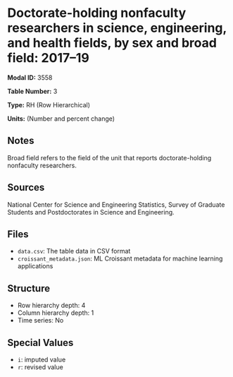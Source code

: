# Doctorate-holding nonfaculty researchers in science, engineering, and health fields, by sex and broad field: 2017&#8211;19

**Modal ID:** 3558

**Table Number:** 3

**Type:** RH (Row Hierarchical)

**Units:** (Number and percent change)

## Notes

Broad field refers to the field of the unit that reports doctorate-holding nonfaculty researchers.

## Sources

National Center for Science and Engineering Statistics, Survey of Graduate Students and Postdoctorates in Science and Engineering.

## Files

- `data.csv`: The table data in CSV format
- `croissant_metadata.json`: ML Croissant metadata for machine learning applications

## Structure

- Row hierarchy depth: 4
- Column hierarchy depth: 1
- Time series: No

## Special Values

- `i`: imputed value
- `r`: revised value
